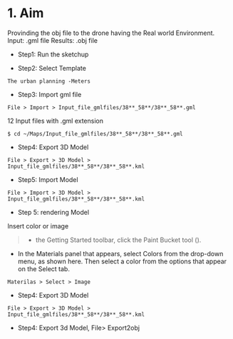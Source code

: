 # 1. Aim
Provinding the obj file to the drone having the Real world Environment.
Input: .gml file
Results: .obj file

* Step1: Run the sketchup 

* Step2: Select Template
```
The urban planning -Meters 
```

* Step3: Import gml file 
```
File > Import > Input_file_gmlfiles/38**_58**/38**_58**.gml
```
12 Input files  with .gml extension 
```
$ cd ~/Maps/Input_file_gmlfiles/38**_58**/38**_58**.gml
```

* Step4: Export 3D Model 
```
File > Export > 3D Model >  Input_file_gmlfiles/38**_58**/38**_58**.kml
```

* Step5: Import  Model 
```
File > Import > 3D Model >  Input_file_gmlfiles/38**_58**/38**_58**.kml
```

* Step 5: rendering   Model 

 Insert color or image 

> * the Getting Started toolbar, click the Paint Bucket tool ().
* In the Materials panel that appears, select Colors from the drop-down menu, as shown here. Then select a color from the options that appear on the Select tab.

```
Materilas > Select > Image 
```

* Step4: Export 3D Model 
```
File > Export > 3D Model >  Input_file_gmlfiles/38**_58**/38**_58**.kml
```




*  Step4: Export 3d Model, File> Export2obj

